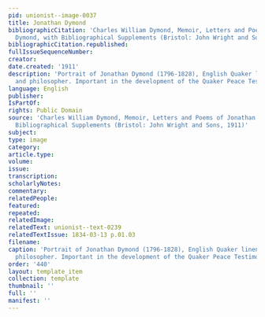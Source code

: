 ```yaml
---
pid: unionist--image-0037
title: Jonathan Dymond
bibliographicCitation: 'Charles William Dymond, Memoir, Letters and Poems of Jonathan
  Dymond, with Bibliographical Supplements (Bristol: John Wright and Sons, 1911)'
bibliographicCitation.republished: 
fullIssueSequenceNumber: 
creator: 
date.created: '1911'
description: 'Portrait of Jonathan Dymond (1796-1828), English Quaker linen-draper
  and philosopher. Important in the development of the Quaker Peace Testimony '
language: English
publisher: 
IsPartOf: 
rights: Public Domain
source: 'Charles William Dymond, Memoir, Letters and Poems of Jonathan Dymond, with
  Bibliographical Supplements (Bristol: John Wright and Sons, 1911)'
subject: 
type: image
category: 
article.type: 
volume: 
issue: 
transcription: 
scholarlyNotes: 
commentary: 
relatedPeople: 
featured: 
repeated: 
relatedImage: 
relatedText: unionist--text-0239
relatedTextIssue: 1834-03-13 p.01.03
filename: 
caption: 'Portrait of Jonathan Dymond (1796-1828), English Quaker linen-draper and
  philosopher. Important in the development of the Quaker Peace Testimony '
order: '440'
layout: template_item
collection: template
thumbnail: ''
full: ''
manifest: ''
---
```

